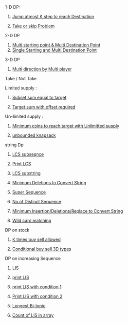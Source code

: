 <!-- genrally 4-5 patterns are common 
1. min return min(l1,ll2......ln-1);
2. max return max(l1,ll2......ln-1);
3. count return l1+l2+l3+.....ln-1;
4. possibility l1 || l2 || l3....ln-1;
5. all true if(l1===false) return false ==> early  -->

1-D DP:
1. [Jump atmost K step to reach Destination](https://takeuforward.org/data-structure/dynamic-programming-frog-jump-with-k-distances-dp-4/)

2. [Take or skip Problem ](https://leetcode.com/problems/house-robber-ii/description/)

2-D DP

1. [Multi starting point & Multi Destination Point](https://leetcode.com/problems/minimum-falling-path-sum/description/)
2. [Single Starting and Multi Destination Point](https://leetcode.com/problems/triangle/description/)

3-D DP 
1. [Multi direction by Multi player](https://leetcode.com/problems/cherry-pickup-ii/description/)

Take / Not Take 

Limited supply :
1. [Subset sum equal to target](https://www.naukri.com/code360/problems/subset-sum-equal-to-k_1550954?leftPanelTab=0)

2. [Target sum with offset required](https://leetcode.com/problems/target-sum/description/)

Un-limited supply :

1. [Minimum coins to reach target with Unlimitted supply](https://leetcode.com/problems/coin-change-ii/description/)

2. [unbounded knapsack](https://takeuforward.org/plus/dsa/problems/unbounded-knapsack)

string Dp

1. [LCS subseqnce](https://leetcode.com/problems/longest-common-subsequence/description/)

2. [Print LCS](https://takeuforward.org/data-structure/longest-common-subsequence-dp-25/)

3. [LCS substring](https://takeuforward.org/data-structure/longest-common-substring-dp-27/)

4. [Minimum Deletions to Convert String](https://leetcode.com/problems/delete-operation-for-two-strings/description/)

5. [Super Sequence](https://takeuforward.org/data-structure/shortest-common-supersequence-dp-31/)

6. [No of Distinct Sequence](https://leetcode.com/problems/distinct-subsequences/description/)

7. [Minimum Insertion/Deletions/Replace to Convert String]( https://leetcode.com/problems/edit-distance/description/)

8. [Wild card matching](https://leetcode.com/problems/wildcard-matching/description/)

DP on stock 

1. [K times buy sell allowed](https://leetcode.com/problems/best-time-to-buy-and-sell-stock-iv/description/)

2. [Conditional buy sell 3D types](https://leetcode.com/problems/best-time-to-buy-and-sell-stock-with-cooldown/description/)

DP on increasing Sequence

1. [LIS](https://leetcode.com/problems/longest-increasing-subsequence/description/)

2. [print LIS](https://takeuforward.org/data-structure/printing-longest-increasing-subsequence-dp-42/)

3. [print LIS with condition 1](https://leetcode.com/problems/largest-divisible-subset/description/)

4. [Print LIS with condition 2](https://leetcode.com/problems/longest-string-chain/description/)

5. [Longest Bi-tonic](https://takeuforward.org/data-structure/longest-bitonic-subsequence-dp-46/)

6. [Count of LIS in array](https://leetcode.com/problems/number-of-longest-increasing-subsequence/description/)